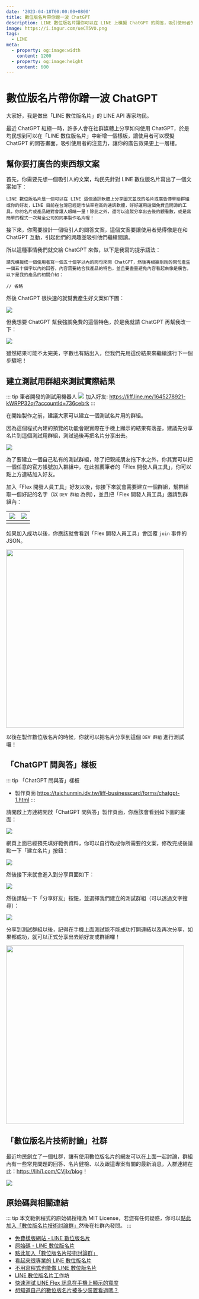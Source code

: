 ```yaml
---
date: '2023-04-18T00:00:00+0800'
title: 數位版名片帶你蹭一波 ChatGPT
description: LINE 數位版名片讓你可以在 LINE 上模擬 ChatGPT 的問答，吸引使用者的注意力！
image: https://i.imgur.com/ueCT5VO.png
tags:
  - LINE
meta:
  - property: og:image:width
    content: 1200
  - property: og:image:height
    content: 600
---
```


# 數位版名片帶你蹭一波 ChatGPT

大家好，我是做出「LINE 數位版名片」的 LINE API 專家均民。

最近 ChatGPT 紅極一時，許多人會在社群媒體上分享如何使用 ChatGPT，於是均民想到可以在「LINE 數位版名片」中新增一個樣板，讓使用者可以模擬 ChatGPT 的問答畫面，吸引使用者的注意力，讓你的廣告效果更上一層樓。

## 幫你要打廣告的東西想文案

首先，你需要先想一個吸引人的文案，均民先針對 LINE 數位版名片寫出了一個文案如下：

```
LINE 數位版名片是一個可以在 LINE 這個通訊軟體上分享圖文並茂的名片或廣告傳單給群組或你的好友，LINE 目前在台灣已經是市佔率極高的通訊軟體，好好運用這個免費且開源的工具，你的名片或產品絕對會讓人眼睛一量！除此之外，還可以追蹤分享出去後的觀看數，或是寫簡單的程式一次幫全公司的同事製作名片喔！
```

接下來，你需要設計一個吸引人的問答文案，這個文案要讓使用者覺得像是在和 ChatGPT 互動，引起他們的興趣並吸引他們繼續閱讀。

所以這種事情我們就交給 ChatGPT 來做，以下是我寫的提示語法：

```
請先模擬成一個使用者寫一個五十個字以內的問句來問 ChatGPT，然後再根據剛剛的問句產生一個五十個字以內的回答，內容需要結合我產品的特色，並且要盡量避免內容看起來像是廣告。以下是我的產品的相關介紹：

// 省略
```

然後 ChatGPT 很快速的就幫我產生好文案如下圖：

![](https://i.imgur.com/wdf26CO.png)

但我想要 ChatGPT 幫我強調免費的這個特色，於是我就請 ChatGPT 再幫我改一下：

![](https://i.imgur.com/eRugK9x.png)

雖然結果可能不太完美，字數也有點出入，但我們先用這份結果來繼續進行下一個步驟吧！

## 建立測試用群組來測試實際結果

::: tip 筆者開發的測試用機器人
[![](https://i.imgur.com/cP5purz.png)](https://liff.line.me/1645278921-kWRPP32q/?accountId=736cebrk)
加入好友: <https://liff.line.me/1645278921-kWRPP32q/?accountId=736cebrk>
:::

在開始製作之前，建議大家可以建立一個測試名片用的群組。

因為這個程式內建的預覽的功能會跟實際在手機上顯示的結果有落差，建議先分享名片到這個測試用群組，測試過後再把名片分享出去。

![](https://i.imgur.com/8MMJ4RV.png)

為了要建立一個自己私有的測試群組，除了把親戚朋友拖下水之外，你其實可以把一個任意的官方帳號加入群組中，在此推薦筆者的「Flex 開發人員工具」，你可以點上方連結加入好友。

加入「Flex 開發人員工具」好友以後，你接下來就會需要建立一個群組，幫群組取一個好記的名字（以 `DEV 群組` 為例），並且把「Flex 開發人員工具」邀請到群組內：

| ![](https://i.imgur.com/o8ifoN8.png) | ![](https://i.imgur.com/70QA0HK.png) |
| ------------------------------------ | ------------------------------------ |
|                                      |                                      |

如果加入成功以後，你應該就會看到「Flex 開發人員工具」會回覆 `join` 事件的 JSON。

<img src="https://i.imgur.com/Ivjpjlu.png" style="width: 480px">

以後在製作數位版名片的時候，你就可以把名片分享到這個 `DEV 群組` 進行測試囉！

## 「ChatGPT 問與答」樣板

::: tip 「ChatGPT 問與答」樣板
* 製作頁面 <https://taichunmin.idv.tw/liff-businesscard/forms/chatgpt-1.html>
:::

請開啟上方連結開啟「ChatGPT 問與答」製作頁面，你應該會看到如下圖的畫面：

![](https://i.imgur.com/ucdneq8.png)

網頁上面已經預先填好範例資料，你可以自行改成你所需要的文案，修改完成後請點一下「建立名片」按鈕：

![](https://i.imgur.com/2mk3YEO.png)

然後接下來就會進入到分享頁面如下：

![](https://i.imgur.com/lSUsRxp.png)

然後請點一下「分享好友」按鈕，並選擇我們建立的測試群組（可以透過文字搜尋）：

![](https://i.imgur.com/umQKmjI.png)

分享到測試群組以後，記得在手機上面測試能不能成功打開連結以及再次分享，如果都成功，就可以正式分享出去給好友或群組囉！

<img src="https://i.imgur.com/KlLsreN.png" style="width: 480px">

## 「數位版名片技術討論」社群

最近均民創立了一個社群，讓有使用數位版名片的網友可以在上面一起討論，群組內有一些常見問題的回答、名片健檢、以及跟這專案有關的最新消息，入群連結在此：<https://lihi1.com/CVjIx/blog>！

![](https://i.imgur.com/ylxMnwZ.png)

## 原始碼與相關連結

::: tip
本文範例程式的原始碼授權為 MIT License，若您有任何疑惑，你可以[點此加入「數位版名片技術討論群」](https://lihi1.com/CVjIx/blog)然後在社群內發問。
:::

* [免費樣版網站 - LINE 數位版名片](https://taichunmin.idv.tw/liff-businesscard/)
* [原始碼 - LINE 數位版名片](https://github.com/taichunmin/liff-businesscard)
* [點此加入「數位版名片技術討論群」](https://lihi1.com/CVjIx/blog)
* [看起來很專業的 LINE 數位版名片](https://taichunmin.idv.tw/blog/2020-07-12-liff-businesscard.html)
* [不用寫程式也能做 LINE 數位版名片](https://taichunmin.idv.tw/blog/2020-07-21-liff-businesscard.html)
* [LINE 數位版名片工作坊](https://taichunmin.idv.tw/blog/2020-10-14-liff-businesscard-workshop.html)
* [快速測試 LINE Flex 訊息在手機上顯示的寬度](https://taichunmin.idv.tw/blog/2021-09-10-line-flex-width.html)
* [想知道自己的數位版名片被多少裝置看過嗎？](https://taichunmin.idv.tw/blog/2023-05-20-liff-businesscard-impression.html)
